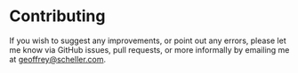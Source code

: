 # Contributing

If you wish to suggest any improvements, or point out any
errors, please let me know via GitHub issues, pull requests,
or more informally by emailing me at geoffrey@scheller.com.
